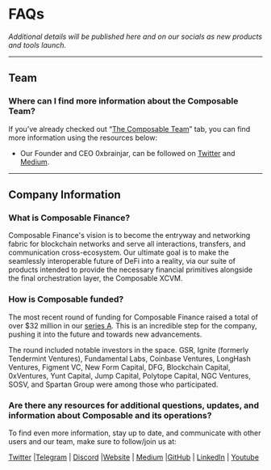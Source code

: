 # FAQs

*Additional details will be published here and on our socials as new products and tools launch.*

---

## Team

### Where can I find more information about the Composable Team?

If you’ve already checked out “[The Composable Team](../ecosystem/the-composable-team.md)” 
tab, you can find more information using the resources below:

* Our Founder and CEO 0xbrainjar, can be followed on [Twitter](https://twitter.com/0xbrainjar) 
and [Medium](https://0xbrainjar.medium.com/).

---

## Company Information

### What is Composable Finance?

Composable Finance's vision is to become the entryway and networking fabric for 
blockchain networks and serve all interactions, transfers, and communication 
cross-ecosystem. Our ultimate goal is to make the seamlessly interoperable 
future of DeFi into a reality, via our suite of products intended to provide the 
necessary financial primitives alongside the final orchestration layer, the 
Composable XCVM.

### How is Composable funded?

The most recent round of funding for Composable Finance raised a total of over $32 million in our 
[series A](https://composablefi.medium.com/composable-finance-raises-32-million-in-series-a-39e70aeff23a). 
This is an incredible step for the company, pushing it into the future and towards new advancements.

The round included notable investors in the space. GSR, Ignite (formerly Tendermint Ventures), Fundamental Labs, 
Coinbase Ventures, LongHash Ventures, 
Figment VC, New Form Capital, DFG, Blockchain Capital, 0xVentures, Yunt Capital, Jump Capital, Polytope Capital, NGC 
Ventures, SOSV, and Spartan Group were among those who participated.


### Are there any resources for additional questions, updates, and information about Composable and its operations?

To find even more information, stay up to date, and communicate with other users 
and our team, make sure to follow/join us at:

[Twitter](https://twitter.com/ComposableFin) |[Telegram](https://t.me/composablefinance) | 
[Discord](https://discord.com/invite/pFZn2GCn65) |[Website](https://www.composable.finance/) | 
[Medium](https://composablefi.medium.com/about) |[GitHub](https://github.com/ComposableFi) | 
[LinkedIn](https://www.linkedin.com/company/composable-finance/) |
[Youtube](https://www.youtube.com/channel/UCXlKp8ev-8zOpJu0TNcc0uA)

